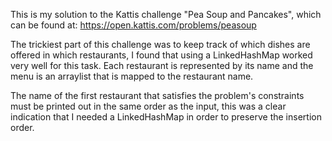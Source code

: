 This is my solution to the Kattis challenge "Pea Soup and Pancakes", which can be found at:
https://open.kattis.com/problems/peasoup

The trickiest part of this challenge was to keep track of which dishes are offered in which restaurants,
I found that using a LinkedHashMap worked very well for this task. Each restaurant is represented by
its name and the menu is an arraylist that is mapped to the restaurant name. 

The name of the first restaurant that satisfies the problem's constraints must be printed out
in the same order as the input, this was a clear indication that I needed a LinkedHashMap in order
to preserve the insertion order.